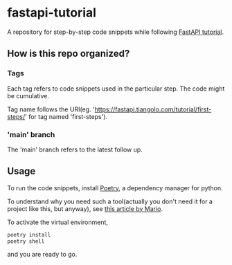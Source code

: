# fastapi-tutorial

A repository for step-by-step code snippets while following [FastAPI tutorial](https://fastapi.tiangolo.com/tutorial/).

## How is this repo organized?

### Tags
Each tag refers to code snippets used in the particular step. The code might be cumulative.

Tag name follows the URI(eg. 'https://fastapi.tiangolo.com/tutorial/first-steps/' for tag named 'first-steps').

### 'main' branch
The 'main' branch refers to the latest follow up.


## Usage

To run the code snippets, install [Poetry](https://python-poetry.org/), a dependency manager for python.

To understand why you need such a tool(actually you don't need it for a project like this, but anyway), see [this article by Mario](https://modelpredict.com/wht-requirements-txt-is-not-enough#:~:text=is%20the%20problem.-,Your%20requirements.,running%20pip%20install%20%2Dr%20requirements.).

To activate the virtual environment,
```bash
poetry install
poetry shell
```
and you are ready to go.
